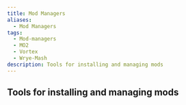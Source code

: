 ```yaml
---
title: Mod Managers
aliases:
  - Mod Managers
tags:
  - Mod-managers
  - MO2
  - Vortex
  - Wrye-Mash
description: Tools for installing and managing mods
---
```


## Tools for installing and managing mods
